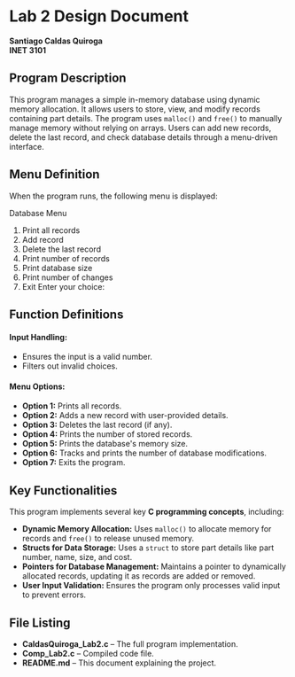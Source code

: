 # Lab 2 Design Document  
**Santiago Caldas Quiroga**  
**INET 3101**  

## Program Description  
This program manages a simple in-memory database using dynamic memory allocation. It allows users to store, view, and modify records containing part details. The program uses `malloc()` and `free()` to manually manage memory without relying on arrays. Users can add new records, delete the last record, and check database details through a menu-driven interface.  

## Menu Definition  
When the program runs, the following menu is displayed:  

Database Menu
1. Print all records
2. Add record
3. Delete the last record
4. Print number of records
5. Print database size
6. Print number of changes
7. Exit
Enter your choice:

## Function Definitions  

#### Input Handling:  
- Ensures the input is a valid number.  
- Filters out invalid choices.  

#### Menu Options:  
- **Option 1:** Prints all records.  
- **Option 2:** Adds a new record with user-provided details.  
- **Option 3:** Deletes the last record (if any).  
- **Option 4:** Prints the number of stored records.  
- **Option 5:** Prints the database's memory size.  
- **Option 6:** Tracks and prints the number of database modifications.  
- **Option 7:** Exits the program.

## Key Functionalities  

This program implements several key **C programming concepts**, including:  

- **Dynamic Memory Allocation:** Uses `malloc()` to allocate memory for records and `free()` to release unused memory.  
- **Structs for Data Storage:** Uses a `struct` to store part details like part number, name, size, and cost.  
- **Pointers for Database Management:** Maintains a pointer to dynamically allocated records, updating it as records are added or removed.  
- **User Input Validation:** Ensures the program only processes valid input to prevent errors.  

## File Listing  
- **CaldasQuiroga_Lab2.c** – The full program implementation.  
- **Comp_Lab2.c** – Compiled code file.  
- **README.md** – This document explaining the project.  
